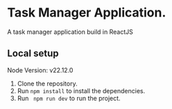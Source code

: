# Task Manager Application.

A task manager application build in ReactJS

## Local setup

Node Version: v22.12.0

1) Clone the repository.
2) Run ```npm install``` to install the dependencies.
3) Run ``` npm run dev``` to run the project.